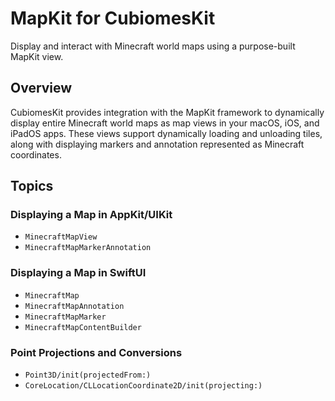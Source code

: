 # MapKit for CubiomesKit

Display and interact with Minecraft world maps using a purpose-built
MapKit view.

## Overview

CubiomesKit provides integration with the MapKit framework to dynamically
display entire Minecraft world maps as map views in your macOS, iOS, and
iPadOS apps. These views support dynamically loading and unloading tiles,
along with displaying markers and annotation represented as Minecraft
coordinates.

## Topics

### Displaying a Map in AppKit/UIKit

- ``MinecraftMapView``
- ``MinecraftMapMarkerAnnotation``

### Displaying a Map in SwiftUI

- ``MinecraftMap``
- ``MinecraftMapAnnotation``
- ``MinecraftMapMarker``
- ``MinecraftMapContentBuilder``

### Point Projections and Conversions

- ``Point3D/init(projectedFrom:)``
- ``CoreLocation/CLLocationCoordinate2D/init(projecting:)``
